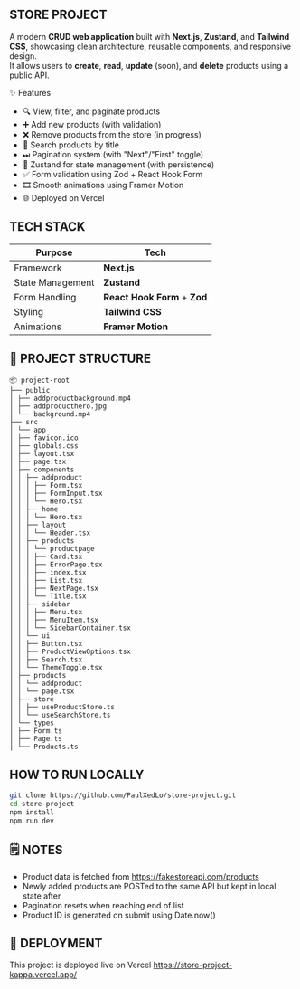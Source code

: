 ## STORE PROJECT

A modern **CRUD web application** built with **Next.js**, **Zustand**, and **Tailwind CSS**, showcasing clean architecture, reusable components, and responsive design.  
It allows users to **create**, **read**, **update** (soon), and **delete** products using a public API.

✨ Features

- 🔍 View, filter, and paginate products
- ➕ Add new products (with validation)
- ❌ Remove products from the store (in progress)
- 🔎 Search products by title
- ⏭ Pagination system (with "Next"/"First" toggle)
- 🧠 Zustand for state management (with persistence)
- ✅ Form validation using Zod + React Hook Form
- 🎞 Smooth animations using Framer Motion
- 🌐 Deployed on Vercel

## TECH STACK

| Purpose          | Tech                          |
| ---------------- | ----------------------------- |
| Framework        | **Next.js**                   |
| State Management | **Zustand**                   |
| Form Handling    | **React Hook Form** + **Zod** |
| Styling          | **Tailwind CSS**              |
| Animations       | **Framer Motion**             |

## 📁 PROJECT STRUCTURE

```text
📦 project-root
├── public
│ ├── addproductbackground.mp4
│ ├── addproducthero.jpg
│ └── background.mp4
├── src
│ └── app
│ ├── favicon.ico
│ ├── globals.css
│ ├── layout.tsx
│ ├── page.tsx
│ ├── components
│ │ ├── addproduct
│ │ │ ├── Form.tsx
│ │ │ ├── FormInput.tsx
│ │ │ └── Hero.tsx
│ │ ├── home
│ │ │ └── Hero.tsx
│ │ ├── layout
│ │ │ └── Header.tsx
│ │ ├── products
│ │ │ └── productpage
│ │ │ ├── Card.tsx
│ │ │ ├── ErrorPage.tsx
│ │ │ ├── index.tsx
│ │ │ ├── List.tsx
│ │ │ ├── NextPage.tsx
│ │ │ └── Title.tsx
│ │ ├── sidebar
│ │ │ ├── Menu.tsx
│ │ │ ├── MenuItem.tsx
│ │ │ └── SidebarContainer.tsx
│ │ └── ui
│ │ ├── Button.tsx
│ │ ├── ProductViewOptions.tsx
│ │ ├── Search.tsx
│ │ └── ThemeToggle.tsx
│ ├── products
│ │ └── addproduct
│ │ └── page.tsx
│ ├── store
│ │ ├── useProductStore.ts
│ │ └── useSearchStore.ts
│ └── types
│ ├── Form.ts
│ ├── Page.ts
│ └── Products.ts
```

## HOW TO RUN LOCALLY

```bash
git clone https://github.com/PaulXedLo/store-project.git
cd store-project
npm install
npm run dev
```

## 🗒️ NOTES

- Product data is fetched from https://fakestoreapi.com/products
- Newly added products are POSTed to the same API but kept in local state after
- Pagination resets when reaching end of list
- Product ID is generated on submit using Date.now()

## 🚀 DEPLOYMENT

This project is deployed live on Vercel https://store-project-kappa.vercel.app/
